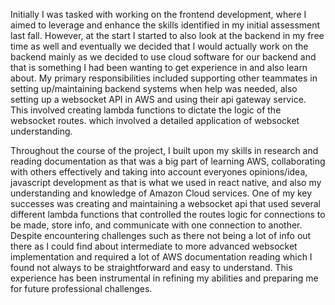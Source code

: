 Initially I was tasked with working on the frontend development, where I aimed to leverage and enhance the skills identified in my initial assessment last fall. However, at the start I started to also look at the backend in my free time as well and eventually we decided that I would actually work on the backend mainly as we decided to use cloud software for our backend and that is something I had been wanting to get experience in and also learn about. My primary responsibilities included supporting other teammates in setting up/maintaining backend systems when help was needed, also setting up a websocket API in AWS and using their api gateway service. This involved creating lambda functions to dictate the logic of the websocket routes.  which involved a detailed application of websocket understanding.

Throughout the course of the project, I built upon my skills in research and reading documentation as that was a big part of learning AWS, collaborating with others effectively and taking into account everyones opinions/idea, javascript development as that is what we used in react native, and also my understanding and knowledge of Amazon Cloud services. One of my key successes was creating and maintaining a websocket api that used several different lambda functions that controlled the routes logic for connections to be made, store info, and communicate with one connection to another. Despite encountering challenges such as there not being a lot of info out there as I could find about intermediate to more advanced websocket implementation and required a lot of AWS documentation reading which I found not always to be straightforward and easy to understand. This experience has been instrumental in refining my abilities and preparing me for future professional challenges.
